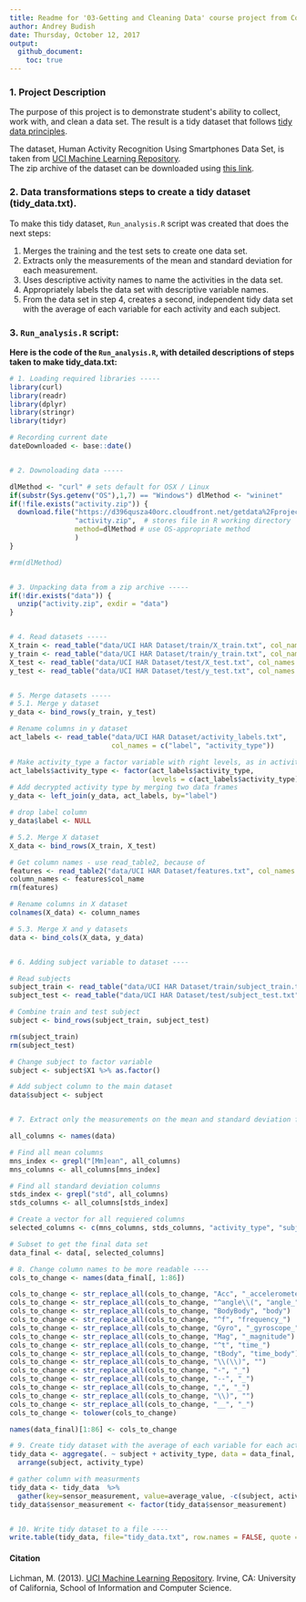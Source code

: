 ```yaml
---
title: Readme for '03-Getting and Cleaning Data' course project from Coursera Data Science Specialization (Johns Hopkins University)
author: Andrey Budish
date: Thursday, October 12, 2017
output: 
  github_document:
    toc: true
---
```


### 1. Project Description
The purpose of this project is to demonstrate student's ability to collect, work with, and clean a data set. The result is a tidy dataset that follows [tidy data principles](http://vita.had.co.nz/papers/tidy-data.pdf).  

The dataset, Human Activity Recognition Using Smartphones Data Set, is taken from [UCI Machine Learning Repository](http://archive.ics.uci.edu/ml/datasets/Human+Activity+Recognition+Using+Smartphones).  
The zip archive of the dataset can be downloaded using [this link](https://d396qusza40orc.cloudfront.net/getdata%2Fprojectfiles%2FUCI%20HAR%20Dataset.zip).  

### 2. Data transformations steps to create a tidy dataset (tidy_data.txt).  

To make this tidy dataset, `Run_analysis.R` script was created that does the next steps:  
1. Merges the training and the test sets to create one data set.  
2. Extracts only the measurements of the mean and standard deviation for each measurement.  
3. Uses descriptive activity names to name the activities in the data set.  
4. Appropriately labels the data set with descriptive variable names.  
5. From the data set in step 4, creates a second, independent tidy data set with the average of each variable for each activity and each subject. 

### 3. `Run_analysis.R` script:
**Here is the code of the `Run_analysis.R`, with detailed descriptions of steps taken to make tidy_data.txt:**
```r
# 1. Loading required libraries -----
library(curl)
library(readr)
library(dplyr)
library(stringr)
library(tidyr)

# Recording current date
dateDownloaded <- base::date()


# 2. Downoloading data -----

dlMethod <- "curl" # sets default for OSX / Linux
if(substr(Sys.getenv("OS"),1,7) == "Windows") dlMethod <- "wininet"
if(!file.exists("activity.zip")) {
  download.file("https://d396qusza40orc.cloudfront.net/getdata%2Fprojectfiles%2FUCI%20HAR%20Dataset.zip",
                "activity.zip",  # stores file in R working directory
                method=dlMethod # use OS-appropriate method
                )
}

#rm(dlMethod)


# 3. Unpacking data from a zip archive -----
if(!dir.exists("data")) {
  unzip("activity.zip", exdir = "data")
}


# 4. Read datasets -----
X_train <- read_table("data/UCI HAR Dataset/train/X_train.txt", col_names = FALSE)
y_train <- read_table("data/UCI HAR Dataset/train/y_train.txt", col_names = "label")
X_test <- read_table("data/UCI HAR Dataset/test/X_test.txt", col_names = FALSE)
y_test <- read_table("data/UCI HAR Dataset/test/y_test.txt", col_names = "label")


# 5. Merge datasets -----
# 5.1. Merge y dataset
y_data <- bind_rows(y_train, y_test)

# Rename columns in y dataset
act_labels <- read_table("data/UCI HAR Dataset/activity_labels.txt", 
                         col_names = c("label", "activity_type"))

# Make activity_type a factor variable with right levels, as in activity_labels.txt
act_labels$activity_type <- factor(act_labels$activity_type,
                                   levels = c(act_labels$activity_type))
# Add decrypted activity type by merging two data frames
y_data <- left_join(y_data, act_labels, by="label")

# drop label column
y_data$label <- NULL

# 5.2. Merge X dataset
X_data <- bind_rows(X_train, X_test)

# Get column names - use read_table2, because of 
features <- read_table2("data/UCI HAR Dataset/features.txt", col_names = c("col_number", "col_name"))
column_names <- features$col_name
rm(features)

# Rename columns in X dataset
colnames(X_data) <- column_names

# 5.3. Merge X and y datasets
data <- bind_cols(X_data, y_data)


# 6. Adding subject variable to dataset ----

# Read subjects
subject_train <- read_table("data/UCI HAR Dataset/train/subject_train.txt", col_names = FALSE)
subject_test <- read_table("data/UCI HAR Dataset/test/subject_test.txt", col_names = FALSE)

# Combine train and test subject
subject <- bind_rows(subject_train, subject_test)

rm(subject_train)
rm(subject_test)

# Change subject to factor variable
subject <- subject$X1 %>% as.factor()

# Add subject column to the main dataset
data$subject <- subject


# 7. Extract only the measurements on the mean and standard deviation for each measurement ------

all_columns <- names(data)

# Find all mean columns
mns_index <- grepl("[Mm]ean", all_columns)
mns_columns <- all_columns[mns_index]

# Find all standard deviation columns
stds_index <- grepl("std", all_columns)
stds_columns <- all_columns[stds_index]

# Create a vector for all requiered columns
selected_columns <- c(mns_columns, stds_columns, "activity_type", "subject")

# Subset to get the final data set
data_final <- data[, selected_columns]

# 8. Change column names to be more readable ----
cols_to_change <- names(data_final[, 1:86])

cols_to_change <- str_replace_all(cols_to_change, "Acc", "_accelerometer_")
cols_to_change <- str_replace_all(cols_to_change, "^angle\\(", "angle_")
cols_to_change <- str_replace_all(cols_to_change, "BodyBody", "body")
cols_to_change <- str_replace_all(cols_to_change, "^f", "frequency_")
cols_to_change <- str_replace_all(cols_to_change, "Gyro", "_gyroscope_")
cols_to_change <- str_replace_all(cols_to_change, "Mag", "_magnitude")
cols_to_change <- str_replace_all(cols_to_change, "^t", "time_")
cols_to_change <- str_replace_all(cols_to_change, "tBody", "time_body")
cols_to_change <- str_replace_all(cols_to_change, "\\(\\)", "")
cols_to_change <- str_replace_all(cols_to_change, "-", "_")
cols_to_change <- str_replace_all(cols_to_change, "--", "_")
cols_to_change <- str_replace_all(cols_to_change, ",", "_")
cols_to_change <- str_replace_all(cols_to_change, "\\)", "")
cols_to_change <- str_replace_all(cols_to_change, "__", "_")
cols_to_change <- tolower(cols_to_change)

names(data_final)[1:86] <- cols_to_change

# 9. Create tidy dataset with the average of each variable for each activity and each subject ----
tidy_data <- aggregate(. ~ subject + activity_type, data = data_final, mean) %>%
  arrange(subject, activity_type)

# gather column with measurments
tidy_data <- tidy_data  %>% 
  gather(key=sensor_measurement, value=average_value, -c(subject, activity_type))
tidy_data$sensor_measurement <- factor(tidy_data$sensor_measurement)


# 10. Write tidy dataset to a file ----
write.table(tidy_data, file="tidy_data.txt", row.names = FALSE, quote = FALSE)

```

#### Citation
Lichman, M. (2013). [UCI Machine Learning Repository](http://archive.ics.uci.edu/ml). Irvine, CA: University of California, School of Information and Computer Science.